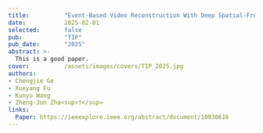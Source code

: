 ```yaml
---
title:          "Event-Based Video Reconstruction With Deep Spatial-Frequency Unfolding Network"
date:           2025-02-01
selected:       false
pub:            "TIP"
pub_date:       "2025"
abstract: >-
  This is a good paper.
cover:          /assets/images/covers/TIP_2025.jpg
authors:
- Chengjie Ge
- Xueyang Fu
- Kunyu Wang
- Zheng-Jun Zha<sup>†</sup>
links:
  Paper: https://ieeexplore.ieee.org/abstract/document/10930616
---
```

